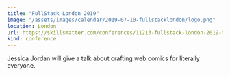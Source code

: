 ```yaml
---
title: "FullStack London 2019"
image: "/assets/images/calendar/2019-07-10-fullstacklondon/logo.png"
location: London
url: https://skillsmatter.com/conferences/11213-fullstack-london-2019-the-conference-on-javascript-node-and-internet-of-things#program
kind: conference
---
```


Jessica Jordan will give a talk about crafting web comics for literally everyone.
